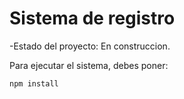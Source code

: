 <h1>Sistema de registro</h1>

-Estado del proyecto: En construccion.

Para ejecutar el sistema, debes poner:

```npm install```
